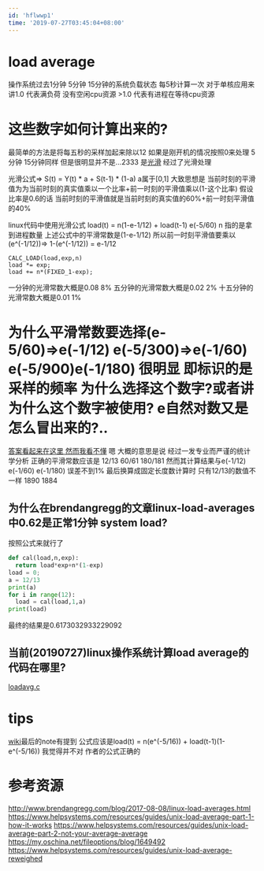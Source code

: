 ```yaml
---
id: 'hflwwp1'
time: '2019-07-27T03:45:04+08:00'
---
```


# load average
操作系统过去1分钟 5分钟 15分钟的系统负载状态 每5秒计算一次
对于单核应用来讲1.0 代表满负荷 没有空闲cpu资源 >1.0 代表有进程在等待cpu资源

# 这些数字如何计算出来的?
最简单的方法是将每五秒的采样加起来除以12 如果是刚开机的情况按照0来处理 5分钟 15分钟同样 但是很明显并不是...2333
是[光滑](https://wiki.mbalib.com/wiki/%E6%8C%87%E6%95%B0%E5%B9%B3%E6%BB%91%E6%B3%95) 经过了光滑处理

光滑公式=> S(t) = Y(t) * a + S(t-1) * (1-a)
a属于[0,1] 大致思想是 当前时刻的平滑值为为当前时刻的真实值乘以一个比率+前一时刻的平滑值乘以(1-这个比率)
假设比率是0.6的话 当前时刻的平滑值就是当前时刻的真实值的60%+前一时刻平滑值的40%

linux代码中使用光滑公式
load(t) = n(1-e-1/12) + load(t-1) e(-5/60) 
n 指的是拿到进程数量
上述公式中的平滑常数是(1-e-1/12) 所以前一时刻平滑值要乘以 (e^(-1/12))=> 1-(e^(-1/12)) = e-1/12

```
CALC_LOAD(load,exp,n)
load *= exp;
load += n*(FIXED_1-exp);
```
一分钟的光滑常数大概是0.08 8%
五分钟的光滑常数大概是0.02 2%
十五分钟的光滑常数大概是0.01 1%


# 为什么平滑常数要选择(e-5/60)=>e(-1/12) e(-5/300)=>e(-1/60) e(-5/900)e(-1/180) 很明显 即标识的是采样的频率 为什么选择这个数字?或者讲为什么这个数字被使用? e自然对数又是怎么冒出来的?..
[答案看起来在这里 然而我看不懂](https://www.helpsystems.com/resources/guides/unix-load-average-reweighed)
嗯 大概的意思是说 经过一发专业而严谨的统计学分析 正确的平滑常数应该是 12/13 60/61 180/181 然而其计算结果与e(-1/12) e(-1/60) e(-1/180) 误差不到1% 最后换算成固定长度数计算时 只有12/13的数值不一样 1890 1884

## 为什么在brendangregg的文章linux-load-averages中0.62是正常1分钟 system load?
按照公式来就行了
```python
def cal(load,n,exp):
  return load*exp+n*(1-exp)
load = 0;
a = 12/13
print(a)
for i in range(12):
  load = cal(load,1,a)
print(load)
```
最终的结果是0.6173032933229092

## 当前(20190727)linux操作系统计算load average的代码在哪里?
[loadavg.c](https://github.com/torvalds/linux/blob/master/kernel/sched/loadavg.c)

# tips
[wiki](https://en.wikipedia.org/wiki/Load_%28computing%29)最后的note有提到 公式应该是load(t) = n(e^(-5/16)) + load(t-1)(1-e^(-5/16)) 我觉得并不对 作者的公式正确的

# 参考资源
http://www.brendangregg.com/blog/2017-08-08/linux-load-averages.html
https://www.helpsystems.com/resources/guides/unix-load-average-part-1-how-it-works
https://www.helpsystems.com/resources/guides/unix-load-average-part-2-not-your-average-average
https://my.oschina.net/fileoptions/blog/1649492
https://www.helpsystems.com/resources/guides/unix-load-average-reweighed
